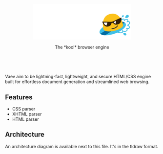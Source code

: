 <br/>
<br/>
<br/>
<p align="center">
    <img src="../../doc/assets/vaev.png" width="320">
</p>
<p align="center">
    The *kool* browser engine
</p>
<br/>
<br/>
<br/>

Vaev aim to be lightning-fast, lightweight, and secure HTML/CSS engine
built for effortless document generation and streamlined web browsing.

## Features

 - CSS parser
 - XHTML parser
 - HTML parser

## Architecture

An architecture diagram is available next to this file. It's in the tldraw format.

